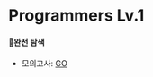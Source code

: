 # Programmers Lv.1


#### 📌완전 탐색

- 모의고사: <a href="https://github.com/Choyoonyoung98/Algorithm/blob/master/programmers_lev1/MockTest/MockTest/main.cpp">GO</a>
